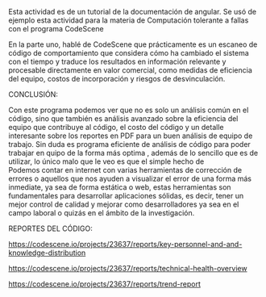 Esta actividad es de un tutorial de la documentación de angular. 
Se usó de ejemplo esta actividad para la materia de Computación tolerante a fallas con el programa CodeScene

En la parte uno, hablé de CodeScene que prácticamente es un escaneo de código de comportamiento que considera cómo ha cambiado el sistema con el tiempo y traduce los resultados en información relevante y procesable directamente en valor comercial, como medidas de eficiencia del equipo, costos de incorporación y riesgos de desvinculación. 


CONCLUSIÓN:

Con este programa podemos ver que no es solo un análisis común en el código, sino que también es análisis avanzado sobre la eficiencia del equipo que contribuye al código, el costo del código y un detalle interesante sobre los reportes en PDF para un buen análisis de equipo de trabajo. Sin duda es programa eficiente de análisis de código para poder trabajar en quipo de la forma más optima , además de lo sencillo que es de utilizar, lo único malo que le veo es que el simple hecho de  
Podemos contar en internet con varias herramientas de corrección de errores o aquellos que nos ayuden a visualizar el error de una forma más inmediate, ya sea de forma estática o web, estas herramientas son fundamentales para desarrollar aplicaciones sólidas, es decir, tener un mejor control de calidad y mejorar como desarrolladores ya sea en el campo laboral o quizás en el ámbito de la investigación. 

REPORTES DEL CÓDIGO:

https://codescene.io/projects/23637/reports/key-personnel-and-and-knowledge-distribution

https://codescene.io/projects/23637/reports/technical-health-overview

https://codescene.io/projects/23637/reports/trend-report
